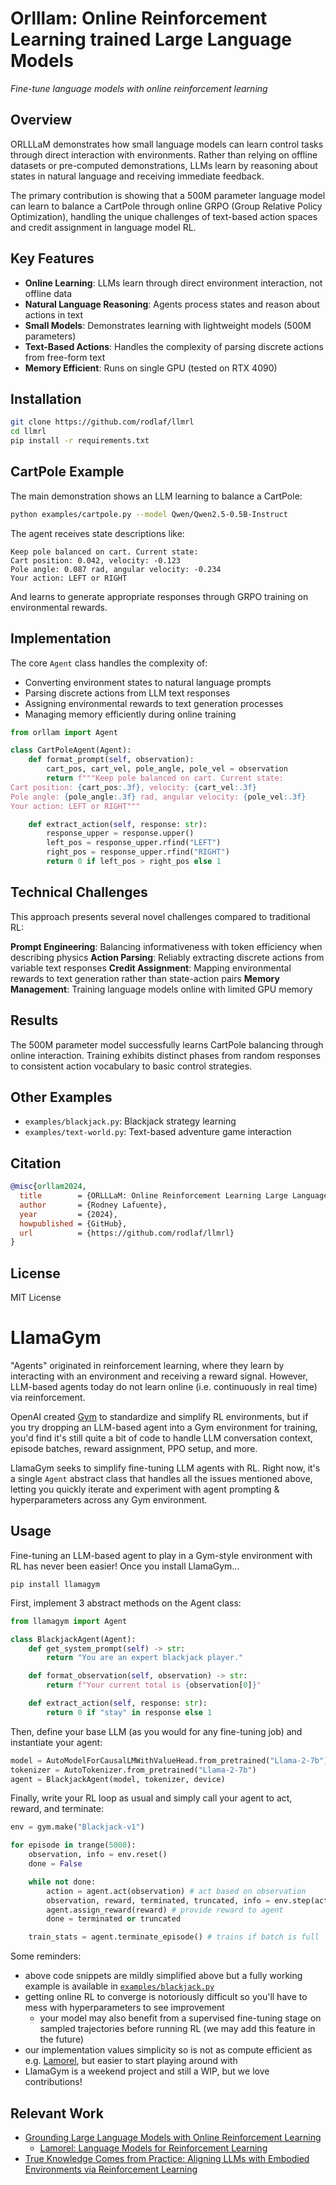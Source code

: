 # Orlllam: Online Reinforcement Learning trained Large Language Models

*Fine-tune language models with online reinforcement learning*

## Overview

ORLLLaM demonstrates how small language models can learn control tasks through direct interaction with environments. Rather than relying on offline datasets or pre-computed demonstrations, LLMs learn by reasoning about states in natural language and receiving immediate feedback.

The primary contribution is showing that a 500M parameter language model can learn to balance a CartPole through online GRPO (Group Relative Policy Optimization), handling the unique challenges of text-based action spaces and credit assignment in language model RL.

## Key Features

- **Online Learning**: LLMs learn through direct environment interaction, not offline data
- **Natural Language Reasoning**: Agents process states and reason about actions in text
- **Small Models**: Demonstrates learning with lightweight models (500M parameters)
- **Text-Based Actions**: Handles the complexity of parsing discrete actions from free-form text
- **Memory Efficient**: Runs on single GPU (tested on RTX 4090)

## Installation

```bash
git clone https://github.com/rodlaf/llmrl
cd llmrl
pip install -r requirements.txt
```

## CartPole Example

The main demonstration shows an LLM learning to balance a CartPole:

```bash
python examples/cartpole.py --model Qwen/Qwen2.5-0.5B-Instruct
```

The agent receives state descriptions like:
```
Keep pole balanced on cart. Current state:
Cart position: 0.042, velocity: -0.123
Pole angle: 0.087 rad, angular velocity: -0.234
Your action: LEFT or RIGHT
```

And learns to generate appropriate responses through GRPO training on environmental rewards.

## Implementation

The core `Agent` class handles the complexity of:
- Converting environment states to natural language prompts
- Parsing discrete actions from LLM text responses  
- Assigning environmental rewards to text generation processes
- Managing memory efficiently during online training

```python
from orllam import Agent

class CartPoleAgent(Agent):
    def format_prompt(self, observation):
        cart_pos, cart_vel, pole_angle, pole_vel = observation
        return f"""Keep pole balanced on cart. Current state:
Cart position: {cart_pos:.3f}, velocity: {cart_vel:.3f}
Pole angle: {pole_angle:.3f} rad, angular velocity: {pole_vel:.3f}
Your action: LEFT or RIGHT"""

    def extract_action(self, response: str):
        response_upper = response.upper()
        left_pos = response_upper.rfind("LEFT")
        right_pos = response_upper.rfind("RIGHT") 
        return 0 if left_pos > right_pos else 1
```

## Technical Challenges

This approach presents several novel challenges compared to traditional RL:

**Prompt Engineering**: Balancing informativeness with token efficiency when describing physics
**Action Parsing**: Reliably extracting discrete actions from variable text responses
**Credit Assignment**: Mapping environmental rewards to text generation rather than state-action pairs
**Memory Management**: Training language models online with limited GPU memory

## Results

The 500M parameter model successfully learns CartPole balancing through online interaction. Training exhibits distinct phases from random responses to consistent action vocabulary to basic control strategies.

## Other Examples

- `examples/blackjack.py`: Blackjack strategy learning
- `examples/text-world.py`: Text-based adventure game interaction

## Citation

```bibtex
@misc{orllam2024,
  title        = {ORLLLaM: Online Reinforcement Learning Large Language Models},
  author       = {Rodney Lafuente},
  year         = {2024},
  howpublished = {GitHub},
  url          = {https://github.com/rodlaf/llmrl}
}
```

## License

MIT License


# LlamaGym
"Agents" originated in reinforcement learning, where they learn by interacting with an environment and receiving a reward signal. However, LLM-based agents today do not learn online (i.e. continuously in real time) via reinforcement.

OpenAI created [Gym](https://github.com/Farama-Foundation/Gymnasium) to standardize and simplify RL environments, but if you try dropping an LLM-based agent into a Gym environment for training, you'd find it's still quite a bit of code to handle LLM conversation context, episode batches, reward assignment, PPO setup, and more.

LlamaGym seeks to simplify fine-tuning LLM agents with RL. Right now, it's a single `Agent` abstract class that handles all the issues mentioned above, letting you quickly iterate and experiment with agent prompting & hyperparameters across any Gym environment.

## Usage
Fine-tuning an LLM-based agent to play in a Gym-style environment with RL has never been easier! Once you install LlamaGym...
```
pip install llamagym
```

First, implement 3 abstract methods on the Agent class:
```python
from llamagym import Agent

class BlackjackAgent(Agent):
    def get_system_prompt(self) -> str:
        return "You are an expert blackjack player."

    def format_observation(self, observation) -> str:
        return f"Your current total is {observation[0]}"

    def extract_action(self, response: str):
        return 0 if "stay" in response else 1
```

Then, define your base LLM (as you would for any fine-tuning job) and instantiate your agent:
```python
model = AutoModelForCausalLMWithValueHead.from_pretrained("Llama-2-7b").to(device)
tokenizer = AutoTokenizer.from_pretrained("Llama-2-7b")
agent = BlackjackAgent(model, tokenizer, device)
```

Finally, write your RL loop as usual and simply call your agent to act, reward, and terminate:
```python
env = gym.make("Blackjack-v1")

for episode in trange(5000):
    observation, info = env.reset()
    done = False

    while not done:
        action = agent.act(observation) # act based on observation
        observation, reward, terminated, truncated, info = env.step(action)
        agent.assign_reward(reward) # provide reward to agent
        done = terminated or truncated

    train_stats = agent.terminate_episode() # trains if batch is full
```

Some reminders:
- above code snippets are mildly simplified above but a fully working example is available in [`examples/blackjack.py`](https://github.com/KhoomeiK/LlamaGym/blob/main/examples/blackjack.py)
- getting online RL to converge is notoriously difficult so you'll have to mess with hyperparameters to see improvement
  - your model may also benefit from a supervised fine-tuning stage on sampled trajectories before running RL (we may add this feature in the future)
- our implementation values simplicity so is not as compute efficient as e.g. [Lamorel](https://github.com/flowersteam/lamorel), but easier to start playing around with
- LlamaGym is a weekend project and still a WIP, but we love contributions!

## Relevant Work
- [Grounding Large Language Models with Online Reinforcement Learning](https://github.com/flowersteam/Grounding_LLMs_with_online_RL)
  - [Lamorel: Language Models for Reinforcement Learning](https://github.com/flowersteam/lamorel)
- [True Knowledge Comes from Practice: Aligning LLMs with Embodied Environments via Reinforcement Learning](https://github.com/WeihaoTan/TWOSOME)
